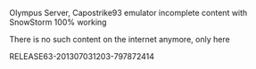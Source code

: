 Olympus Server, Capostrike93 emulator incomplete content with SnowStorm 100% working

There is no such content on the internet anymore, only here

RELEASE63-201307031203-797872414
